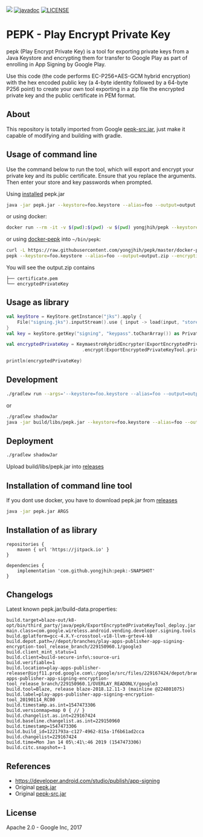 [![](https://jitpack.io/v/yongjhih/pepk.svg)](https://jitpack.io/#yongjhih/pepk)
[![javadoc](https://img.shields.io/github/tag/yongjhih/pepk.svg?label=javadoc)](https://jitpack.io/com/github/yongjhih/pepk/-SNAPSHOT/javadoc/)
[![LICENSE](https://img.shields.io/packagist/l/yongjhih/pepk.svg?style=flat)](LICENSE)

# PEPK - Play Encrypt Private Key

pepk (Play Encrypt Private Key) is a tool for exporting private keys from a
Java Keystore and encrypting them for transfer to Google Play as part of
enrolling in App Signing by Google Play.

Use this code (the code performs EC-P256+AES-GCM hybrid encryption) with the hex encoded public key (a 4-byte identity followed by a 64-byte P256 point) to create your own tool exporting in a zip file the encrypted private key and the public certificate in PEM format.

## About

This repository is totally imported from Google [pepk-src.jar](https://www.gstatic.com/play-apps-publisher-rapid/signing-tool/prod/pepk-src.jar),
just make it capable of modifying and building with gradle.

## Usage of command line

Use the command below to run the tool, which will export and encrypt your private key and its public certificate. Ensure that you replace the arguments. Then enter your store and key passwords when prompted.

Using [installed](#installation) pepk.jar

```sh
java -jar pepk.jar --keystore=foo.keystore --alias=foo --output=output.zip --encryptionkey=xxx --include-cert
```

or using docker:

```sh
docker run --rm -it -v $(pwd):$(pwd) -w $(pwd) yongjhih/pepk --keystore=foo.keystore --alias=foo --output=output.zip --encryptionkey=xxx --include-cert
```

or using [docker-pepk](docker-pepk) into `~/bin/pepk`:

```sh
curl -L https://raw.githubusercontent.com/yongjhih/pepk/master/docker-pepk -o ~/bin/pepk && chmod a+x ~/bin/pepk
pepk --keystore=foo.keystore --alias=foo --output=output.zip --encryptionkey=xxx --include-cert
```

You will see the output.zip contains

```
├── certificate.pem
└── encryptedPrivateKey
```

## Usage as library

```kotlin
val keyStore = KeyStore.getInstance("jks").apply {
    File("signing.jks").inputStream().use { input -> load(input, "storepass".toCharArray()) }
}
val key = keyStore.getKey("signing", "keypass".toCharArray()) as PrivateKey

val encryptedPrivateKey = KeymaestroHybridEncrypter(ExportEncryptedPrivateKeyTool.fromHexTesting("eb10fe8f7c7c9df715022017b00c6471f8ba8170b13049a11e6c09ffe3056a104a3bbe4ac5a955f4ba4fe93fc8cef27558a3eb9d2a529a2092761fb833b656cd48b9de6a"))
                            .encrypt(ExportEncryptedPrivateKeyTool.privateKeyToPem(key))

println(encryptedPrivateKey)
```

## Development

```sh
./gradlew run --args='--keystore=foo.keystore --alias=foo --output=output.zip --encryptionkey=xxx --include-cert'
```

or

```sh
./gradlew shadowJar
java -jar build/libs/pepk.jar --keystore=foo.keystore --alias=foo --output=output.zip --encryptionkey=xxx --include-cert
```

## Deployment

```sh
./gradlew shadowJar
```

Upload build/libs/pepk.jar into [releases](https://github.com/yongjhih/pepk/releases)

## Installation of command line tool

If you dont use docker, you have to download pepk.jar from [releases](https://github.com/yongjhih/pepk/releases)

```sh
java -jar pepk.jar ARGS
```

## Installation of as library

```
repositories {
    maven { url 'https://jitpack.io' }
}

dependencies {
    implementation 'com.github.yongjhih:pepk:-SNAPSHOT'
}
```

## Changelogs

Latest known pepk.jar/build-data.properties:

```
build.target=blaze-out/k8-opt/bin/third_party/java/pepk/ExportEncryptedPrivateKeyTool_deploy.jar
main.class=com.google.wireless.android.vending.developer.signing.tools.extern.export.ExportEncryptedPrivateKeyTool
build.gplatform=gcc-4.X.Y-crosstool-v18-llvm-grtev4-k8
build.depot.path=//depot/branches/play-apps-publisher-app-signing-encryption-tool_release_branch/229150960.1/google3
build.client_mint_status=1
build.client=build-secure-info\:source-uri
build.verifiable=1
build.location=play-apps-publisher-releaser@iojf11.prod.google.com\:/google/src/files/229167424/depot/branches/play-apps-publisher-app-signing-encryption-tool_release_branch/229150960.1/OVERLAY_READONLY/google3
build.tool=Blaze, release blaze-2018.12.11-3 (mainline @224801075)
build.label=play-apps-publisher-app-signing-encryption-tool_20190114_RC00
build.timestamp.as.int=1547473306
build.versionmap=map 0 { // }
build.changelist.as.int=229167424
build.baseline.changelist.as.int=229150960
build.timestamp=1547473306
build.build_id=1221793a-c127-4962-815a-1f6b61ad2cca
build.changelist=229167424
build.time=Mon Jan 14 05\:41\:46 2019 (1547473306)
build.citc.snapshot=-1
```

## References

* https://developer.android.com/studio/publish/app-signing
* Original [pepk.jar](https://www.gstatic.com/play-apps-publisher-rapid/signing-tool/prod/pepk.jar)
* Original [pepk-src.jar](https://www.gstatic.com/play-apps-publisher-rapid/signing-tool/prod/pepk-src.jar)

## License

Apache 2.0 - Google Inc, 2017
